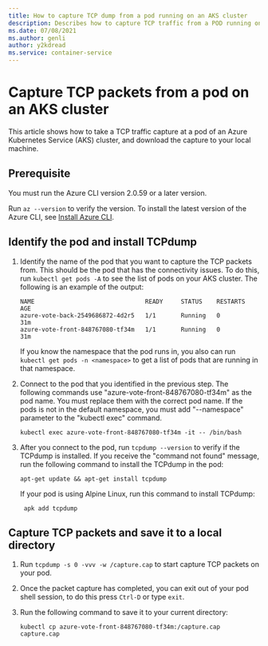 ```yaml
---
title: How to capture TCP dump from a pod running on an AKS cluster
description: Describes how to capture TCP traffic from a POD running on an AKS cluster
ms.date: 07/08/2021
ms.author: genli
author: y2kdread
ms.service: container-service
---
```

# Capture TCP packets from a pod on an AKS cluster

This article shows how to take a TCP traffic capture at a pod of an Azure Kubernetes Service (AKS) cluster, and download the capture to your local machine.

## Prerequisite

You must run the Azure CLI version 2.0.59 or a later version.

Run `az --version` to verify the version. To install the latest version of the Azure CLI, see [Install Azure CLI](/cli/azure/install-azure-cli).

## Identify the pod and install TCPdump

1. Identify the name of the pod that you want to capture the TCP packets from. This should be the pod that has the connectivity issues. To do this, run `kubectl get pods -A` to see the list of pods on your AKS cluster. The following is an example of the output:

    ```output
    NAME                               READY     STATUS    RESTARTS   AGE
    azure-vote-back-2549686872-4d2r5   1/1       Running   0          31m
    azure-vote-front-848767080-tf34m   1/1       Running   0          31m
    ```

   If you know the namespace that the pod runs in, you also can run `kubectl get pods -n <namespace>` to get a list of pods that are running in that namespace.

1. Connect to the pod that you identified in the previous step. The following commands use "azure-vote-front-848767080-tf34m" as the pod name. You must replace them with the correct pod name. If the pods is not in the default namespace, you must add "--namespace" parameter to the "kubectl exec" command.

   ```azurecli
   kubectl exec azure-vote-front-848767080-tf34m -it -- /bin/bash
   ```
1. After you connect to the pod, run `tcpdump --version` to verify if the TCPdump is installed. If you receive the "command not found" message, run the following command to install the TCPdump in the pod:

    ```azurecli
    apt-get update && apt-get install tcpdump
    ```
    If your pod is using Alpine Linux, run this command to install TCPdump:

   ```azurecli
    apk add tcpdump
    ```
## Capture TCP packets and save it to a local directory

1. Run `tcpdump -s 0 -vvv -w /capture.cap` to start capture TCP packets on your pod.
1. Once the packet capture has completed, you can exit out of your pod shell session, to do this press `Ctrl-D` or type `exit`.
1. Run the following command to save it to your current directory:

    ```azurecli
    kubectl cp azure-vote-front-848767080-tf34m:/capture.cap capture.cap
    ```